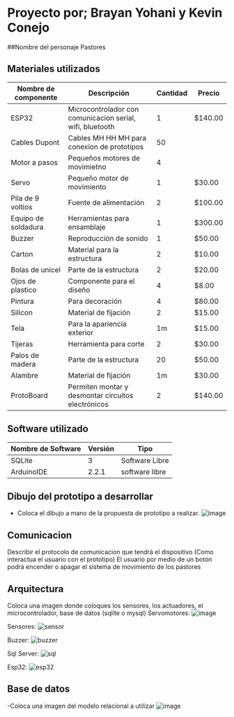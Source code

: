 # Proyecto por; Brayan Yohani y Kevin Conejo
##Nombre del personaje
Pastores

## Materiales utilizados
|Nombre de componente|Descripción|Cantidad|Precio|
|-|-|-|-|
| ESP32| Microcontrolador con comunicacion serial, wifi, bluetooth|1|$140.00|
| Cables Dupont|Cables MH HH MH para conexion de prototipos |50||$60.00|
| Motor a pasos|Pequeños motores de movimietno |4||$240.00|
| Servo | Pequeño motor de movimiento | 1 | $30.00 |
| Pila de 9 voltios | Fuente de alimentación | 2 | $100.00 |
| Equipo de soldadura | Herramientas para ensamblaje | 1 | $300.00 |
| Buzzer | Reproducción de sonido | 1 | $50.00 |
| Carton | Material para la estructura | 2 | $10.00 |
| Bolas de unicel | Parte de la estructura | 2 | $20.00 |
| Ojos de plastico | Componente para el diseño | 4 | $8.00 |
| Pintura | Para decoración | 4 | $80.00 |
| Silicon | Material de fijación | 2 | $15.00 |
| Tela | Para la apariencia exterior | 1m | $15.00 |
| Tijeras | Herramienta para corte | 2 | $30.00 |
| Palos de madera | Parte de la estructura | 20 | $50.00 |
| Alambre | Material de fijación | 1m | $30.00 |
| ProtoBoard | Permiten montar y desmontar circuitos electrónicos | 2 | $140.00 |


## Software utilizado
|Nombre de Software|Versión|Tipo|
|-|-|-|
|SQLite|3|Software Libre|
|ArduinoIDE|2.2.1|software libre|

## Dibujo del prototipo a desarrollar
- Coloca el dibujo a mano de la propuesta de prototipo a realizar.
![image](https://github.com/BrayanYNm67/Pastores/assets/135056237/4b2966c3-6c05-4ed7-bea8-6687c05fa75c)


## Comunicacion
Describir el protocolo de comunicacion que tendrá el dispositivo (Como interactua el usuario con el prototipo)
El usuario por medio de un botón podrá encender o apagar el sistema de movimiento de los pastores

## Arquitectura
Coloca una imagen donde coloques los sensores, los actuadores, el microcontrolador, base de datos (sqlite o mysql)
Servomotores:
![image](https://github.com/BrayanYNm67/Pastores/assets/135056237/04cd34b3-0451-4ba4-a0d0-9631f77eae1c)

Sensores:
![sensor](https://github.com/BrayanYNm67/Pastores/assets/135056237/2f142224-d704-4651-956d-64968da20c6d)

Buzzer:
![buzzer](https://github.com/BrayanYNm67/Pastores/assets/135056237/4b4abf05-0a47-4b8a-af2a-c69bc343699f)

Sql Server:
![sql](https://github.com/BrayanYNm67/Pastores/assets/135056237/81558d0e-a199-44a6-9d4e-68e1e7c3c1b5)

Esp32:
![esp32](https://github.com/BrayanYNm67/Pastores/assets/135056237/af8f2fb3-bd03-4524-ae51-9fa212f85e63)

## Base de datos
-Coloca una imagen del modelo relacional a utilizar
![image](https://github.com/BrayanYNm67/Pastores/assets/135056237/f09cdd27-516c-42d5-b110-1c016aa85296)

